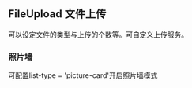 <div class="demo-header">
<p class="overviewicon">
  <span class="wapi-form-fileupload"/>
</p>

## FileUpload 文件上传

<mobile-uxlink widget-name="Fileupload"></mobile-uxlink>

可以设定文件的类型与上传的个数等。可自定义上传服务。
</div>

### 照片墙

可配置list-type = 'picture-card'开启照片墙模式
<mobile-view link="file-upload/picture-card"></mobile-view>

<br>
